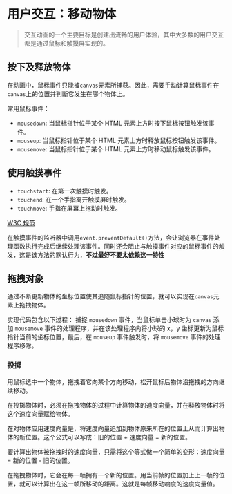 # 用户交互：移动物体

> 交互动画的一个主要目标是创建出流畅的用户体验，其中大多数的用户交互都是通过鼠标和触摸屏实现的。

## 按下及释放物体

在动画中，鼠标事件只能被`canvas`元素所捕获。因此，需要手动计算鼠标事件在`canvas`上的位置并判断它发生在哪个物体上。

常用鼠标事件：

- `mousedown`: 当鼠标指针位于某个 HTML 元素上方时按下鼠标按钮触发该事件。
- `mouseup`: 当鼠标指针位于某个 HTML 元素上方时释放鼠标按钮触发该事件。
- `mousemove`: 当鼠标指针位于某个 HTML 元素上方时移动鼠标触发该事件。

## 使用触摸事件

- `touchstart`: 在第一次触摸时触发。
- `touchend`: 在一个手指离开触摸屏时触发。
- `touchmove`: 手指在屏幕上拖动时触发。

[W3C 规范](http://www.w3.org/TR/touch-events)

在触摸事件的监听器中调用`event.preventDefault()`方法，会让浏览器在事件处理函数执行完成后继续处理该事件。同时还会阻止与触摸事件对应的鼠标事件的触发，这是该方法的默认行为，**不过最好不要太依赖这一特性**

## 拖拽对象

通过不断更新物体的坐标位置使其追随鼠标指针的位置，就可以实现在`canvas`元素上拖拽物体。

实现代码包含以下过程： 捕捉 `mousedown` 事件，当鼠标单击小球时为 `canvas` 添加 `mousemove` 事件的处理程序，并在该处理程序内将小球的 x，y 坐标更新为鼠标指针当前的坐标位置，最后，在 `mouseup` 事件触发时，将 `mousemove` 事件的处理程序移除。

### 投掷

用鼠标选中一个物体，拖拽着它向某个方向移动，松开鼠标后物体沿拖拽的方向继续移动。

在投掷物体时，必须在拖拽物体的过程中计算物体的速度向量，并在释放物体时将这个速度向量赋给物体。

在对物体应用速度向量是，将速度向量追加到物体原来所在的位置上从而计算出物体的新位置。这个公式可以写成：旧的位置 + 速度向量 = 新的位置。

要计算出物体被拖拽时的速度向量，只需将这个等式做一个简单的变形：速度向量 = 新的位置 - 旧的位置。

在拖拽物体时，它会在每一帧拥有一个新的位置。用当前帧的位置加上上一帧的位置，就可以计算出在这一帧所移动的距离。这就是每帧移动响度的速度向量值。
